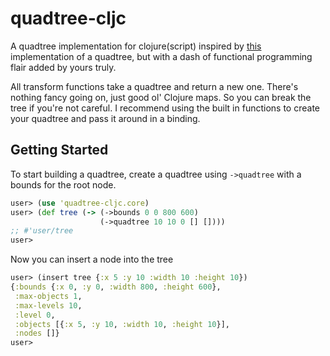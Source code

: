 # quadtree-cljc
A quadtree implementation for clojure(script) inspired by [this](https://github.com/janetacarr/quadtree-go/blob/master/quadtree.go) implementation of a quadtree, but with a dash of functional programming flair added by yours truly.

All transform functions take a quadtree and return a new one. There's nothing fancy going on, just good ol' Clojure maps. So you can break the tree if you're not careful. I recommend using the built in functions to create your quadtree and pass it around in a binding.

## Getting Started

To start building a quadtree, create a quadtree using `->quadtree`  with a bounds for the root node.

``` clojure
user> (use 'quadtree-cljc.core)
user> (def tree (-> (->bounds 0 0 800 600)
                    (->quadtree 10 10 0 [] [])))
;; #'user/tree
user>
```

Now you can insert a node into the tree

``` clojure
user> (insert tree {:x 5 :y 10 :width 10 :height 10})
{:bounds {:x 0, :y 0, :width 800, :height 600},
 :max-objects 1,
 :max-levels 10,
 :level 0,
 :objects [{:x 5, :y 10, :width 10, :height 10}],
 :nodes []}
user>
```
